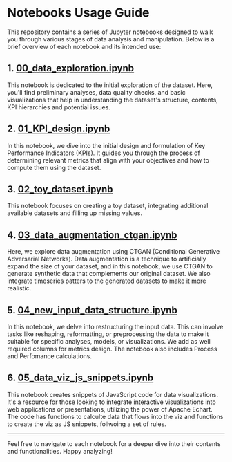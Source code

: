 # Notebooks Usage Guide

This repository contains a series of Jupyter notebooks designed to walk you through various stages of data analysis and manipulation. Below is a brief overview of each notebook and its intended use:

## 1. [00_data_exploration.ipynb](./00_data_exploration.ipynb)
This notebook is dedicated to the initial exploration of the dataset. Here, you'll find preliminary analyses, data quality checks, and basic visualizations that help in understanding the dataset's structure, contents, KPI hierarchies and potential issues.

## 2. [01_KPI_design.ipynb](./01_KPI_design.ipynb)
In this notebook, we dive into the initial design and formulation of Key Performance Indicators (KPIs). It guides you through the process of determining relevant metrics that align with your objectives and how to compute them using the dataset.

## 3. [02_toy_dataset.ipynb](./02_toy_dataset.ipynb)
This notebook focuses on creating a toy dataset, integrating additional available datasets and filling up missing values.

## 4. [03_data_augmentation_ctgan.ipynb](./03_data_augmentation_ctgan.ipynb)
Here, we explore data augmentation using CTGAN (Conditional Generative Adversarial Networks). Data augmentation is a technique to artificially expand the size of your dataset, and in this notebook, we use CTGAN to generate synthetic data that complements our original dataset. We also integrate timeseries patters to the generated datasets to make it more realistic.

## 5. [04_new_input_data_structure.ipynb](./04_new_input_data_structure.ipynb)
In this notebook, we delve into restructuring the input data. This can involve tasks like reshaping, reformatting, or preprocessing the data to make it suitable for specific analyses, models, or visualizations. We add as well required columns for metrics design. The notebook also includes Process and Perfomance calculations.

## 6. [05_data_viz_js_snippets.ipynb](./05_data_viz_js_snippets.ipynb)
This notebook creates snippets of JavaScript code for data visualizations. It's a resource for those looking to integrate interactive visualizations into web applications or presentations, utilizing the power of Apache Echart. The code has functions to calculte data that flows into the viz and functions to create the viz as JS snippets, follwoing a set of rules.

---

Feel free to navigate to each notebook for a deeper dive into their contents and functionalities. Happy analyzing!
